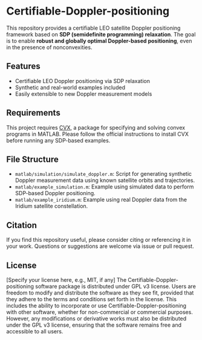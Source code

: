 # Certifiable-Doppler-positioning

This repository provides a certifiable LEO satellite Doppler positioning framework based on **SDP (semidefinite programming) relaxation**. The goal is to enable **robust and globally optimal Doppler-based positioning**, even in the presence of nonconvexities.

## Features

- Certifiable LEO Doppler positioning via SDP relaxation
- Synthetic and real-world examples included
- Easily extensible to new Doppler measurement models

## Requirements

This project requires [CVX](https://cvxr.com/cvx/doc/install.html), a package for specifying and solving convex programs in MATLAB. Please follow the official instructions to install CVX before running any SDP-based examples.

## File Structure

- `matlab/simulation/simulate_doppler.m`: Script for generating synthetic Doppler measurement data using known satellite orbits and trajectories.
- `matlab/example_simulation.m`: Example using simulated data to perform SDP-based Doppler positioning.
- `matlab/example_iridium.m`: Example using real Doppler data from the Iridium satellite constellation.

## Citation

If you find this repository useful, please consider citing or referencing it in your work. Questions or suggestions are welcome via issue or pull request.

## License
[Specify your license here, e.g., MIT, if any]
The Certifiable-Doppler-positioning software package is distributed under GPL v3 license. Users are freedom to modify and distribute the software as they see fit, provided that they adhere to the terms and conditions set forth in the license. This includes the ability to incorporate or use Certifiable-Doppler-positioning with other software, whether for non-commercial or commercial purposes. However, any modifications or derivative works must also be distributed under the GPL v3 license, ensuring that the software remains free and accessible to all users.
